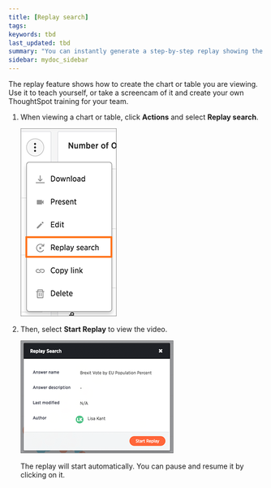 ```yaml
---
title: [Replay search]
tags:
keywords: tbd
last_updated: tbd
summary: "You can instantly generate a step-by-step replay showing the creation of a table or chart."
sidebar: mydoc_sidebar
---
```

The replay feature shows how to create the chart or table you are viewing. Use it to teach yourself, or take a screencam of it and create your own ThoughtSpot training for your team.

1. When viewing a chart or table, click **Actions** and select **Replay search**.

     ![](/pages/images/replay_search_icon.png "The Replay search icon")

2. Then, select **Start Replay** to view the video.

     ![](/pages/images/start_replay_end_user.png "Start Replay")

    The replay will start automatically. You can pause and resume it by clicking on it.
